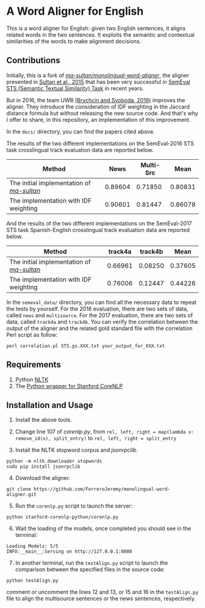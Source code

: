 # A Word Aligner for English

This is a word aligner for English: given two English sentences, it aligns related words in the two sentences.
It exploits the semantic and contextual similarities of the words to make alignment decisions.

## Contributions

Initially, this is a fork of <i>[ma-sultan/monolingual-word-aligner](https://github.com/ma-sultan/monolingual-word-aligner)</i>, the aligner presented in [Sultan et al., 2015](https://github.com/FerreroJeremy/monolingual-word-aligner/blob/master/docs/DLS%40CU-%20Sentence%20Similarity%20from%20Word%20Alignment%20and%20Semantic%20Vector%20Composition.pdf) that has been very successful in [SemEval STS (Semantic Textual Similarity) Task](https://github.com/FerreroJeremy/monolingual-word-aligner/blob/master/docs/SemEval-2016%20Task%201-%20Semantic%20Textual%20Similarity%2C%20Monolingual%20and%20Cross-Lingual%20Evaluation.pdf) in recent years.

But in 2016, the team UWB [(Brychcin and Svoboda, 2016)](https://github.com/FerreroJeremy/monolingual-word-aligner/blob/master/docs/UWB%20at%20SemEval-2016%20Task%201-%20Semantic%20Textual%20Similarity%20using%20Lexical%2C%20Syntactic%2C%20and%20Semantic%20Information.pdf) improves the aligner.
They introduce the consideration of IDF weighting in the Jaccard distance formula but without releasing the new source code.
And that's why I offer to share, in this repository, an implementation of this improvement.

In the `docs/` directory, you can find the papers cited above.

The results of the two different implementations on the SemEval-2016 STS task crosslingual track evaluation data are reported below.

Method | News | Multi-Src | Mean
--- | --- | ---| ---
The initial implementation of <i>[ma-sultan](https://github.com/ma-sultan/monolingual-word-aligner)</i> | 0.89604 | 0.71850 | 0.80831
The implementation with IDF weighting | 0.90601 | 0.81447 | 0.86078

And the results of the two different implementations on the SemEval-2017 STS task Spanish-English crosslingual track evaluation data are reported below.

Method | track4a | track4b | Mean
--- | --- | ---| ---
The initial implementation of <i>[ma-sultan](https://github.com/ma-sultan/monolingual-word-aligner)</i> | 0.66961 | 0.08250 | 0.37605
The implementation with IDF weighting | 0.76006 | 0.12447 | 0.44226

In the `semeval_data/` directory, you can find all the necessary data to repeat the tests by yourself. 
For the 2016 evaluation, there are two sets of data, called `news` and `multisource`.
For the 2017 evaluation, there are two sets of data, called `track4a` and `track4b`.
You can verify the correlation between the output of the aligner and the related gold standard file with the correlation Perl script as follow:

```
perl correlation.pl STS.gs.XXX.txt your_output_for_XXX.txt
```

## Requirements

1) Python [NLTK](http://www.nltk.org/install.html) <br/>
2) The [Python wrapper for Stanford CoreNLP](https://github.com/dasmith/stanford-corenlp-python)  

## Installation and Usage

1) Install the above tools. <br/>
2) Change line 107 of <i>corenlp.py</i>, from `rel, left, right = map(lambda x: remove_id(x), split_entry)` to `rel, left, right = split_entry`

3) Install the NLTK stopword corpus and <i>jsonrpclib</i>. <br/>

```
python -m nltk.downloader stopwords
sudo pip install jsonrpclib
```

4) Download the aligner.

```
git clone https://github.com/FerreroJeremy/monolingual-word-aligner.git
```

5) Run the `corenlp.py` script to launch the server:  
```
python stanford-corenlp-python/corenlp.py
```

6) Wait the loading of the models, once completed you should see in the terminal:

```
Loading Models: 5/5                                                                                                                       
INFO:__main__:Serving on http://127.0.0.1:8080
```

7) In another terminal, run the `testAlign.py` script to launch the comparison between the specified files in the source code:  
```
python testAlign.py
```
comment or uncomment the lines 12 and 13, or 15 and 16 in the `testAlign.py` file to align the multisource sentences or the news sentences, respectively.
